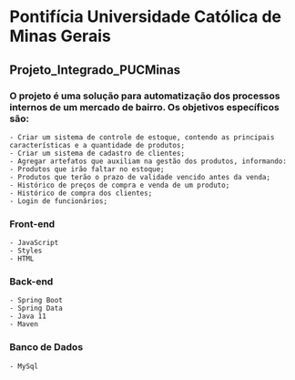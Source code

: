 # Pontifícia Universidade Católica de Minas Gerais

## Projeto_Integrado_PUCMinas

### O projeto é uma solução para automatização dos processos internos de um mercado de bairro. Os objetivos específicos são:

    - Criar um sistema de controle de estoque, contendo as principais características e a quantidade de produtos;
    - Criar um sistema de cadastro de clientes;
    - Agregar artefatos que auxiliam na gestão dos produtos, informando:
    - Produtos que irão faltar no estoque;
    - Produtos que terão o prazo de validade vencido antes da venda;
    - Histórico de preços de compra e venda de um produto;
    - Histórico de compra dos clientes;
    - Login de funcionários;

### Front-end
    - JavaScript
    - Styles
    - HTML

### Back-end
    - Spring Boot
    - Spring Data
    - Java 11
    - Maven

### Banco de Dados
    - MySql